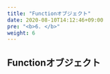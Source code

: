 ```yaml
---
title: "Functionオブジェクト"
date: 2020-08-10T14:12:46+09:00
pre: "<b>6. </b>"
weight: 6
---
```


## Functionオブジェクト
